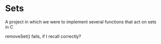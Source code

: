 # Sets
A project in which we were to implement several functions that act on sets in C

removeSet() fails, if I recall correctly?
